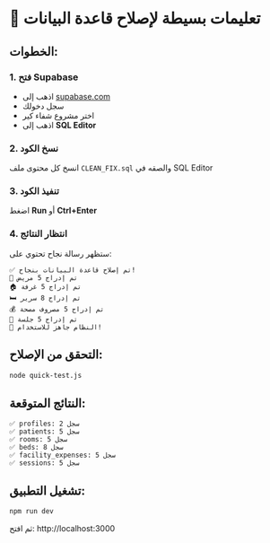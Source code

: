 # 🔧 تعليمات بسيطة لإصلاح قاعدة البيانات

## الخطوات:

### 1. فتح Supabase
- اذهب إلى [supabase.com](https://supabase.com)
- سجل دخولك
- اختر مشروع شفاء كير
- اذهب إلى **SQL Editor**

### 2. نسخ الكود
انسخ كل محتوى ملف `CLEAN_FIX.sql` والصقه في SQL Editor

### 3. تنفيذ الكود
اضغط **Run** أو **Ctrl+Enter**

### 4. انتظار النتائج
ستظهر رسالة نجاح تحتوي على:
```
✅ تم إصلاح قاعدة البيانات بنجاح!
👥 تم إدراج 5 مريض
🏠 تم إدراج 5 غرفة
🛏️ تم إدراج 8 سرير
💰 تم إدراج 5 مصروف مصحة
📅 تم إدراج 5 جلسة
🎉 النظام جاهز للاستخدام!
```

## التحقق من الإصلاح:

```bash
node quick-test.js
```

## النتائج المتوقعة:
```
✅ profiles: 2 سجل
✅ patients: 5 سجل
✅ rooms: 5 سجل
✅ beds: 8 سجل
✅ facility_expenses: 5 سجل
✅ sessions: 5 سجل
```

## تشغيل التطبيق:
```bash
npm run dev
```

ثم افتح: http://localhost:3000 
 